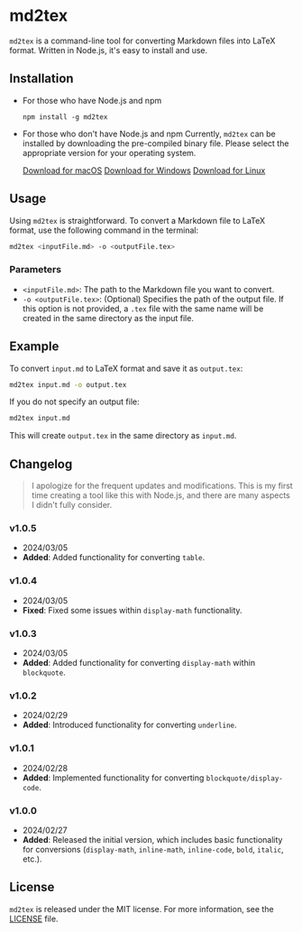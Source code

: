 # md2tex

`md2tex` is a command-line tool for converting Markdown files into LaTeX format. Written in Node.js, it's easy to install and use.

## Installation

- For those who have Node.js and npm
    ```
    npm install -g md2tex
    ```

- For those who don't have Node.js and npm
    Currently, `md2tex` can be installed by downloading the pre-compiled binary file. Please select the appropriate version for your operating system.

    [Download for macOS](https://github.com/Jeffreymaomao/md2tex/releases/download/v1.0.2/md2tex-macos)
    [Download for Windows](https://github.com/Jeffreymaomao/md2tex/releases/download/v1.0.2/md2tex-win.exe)
    [Download for Linux](https://github.com/Jeffreymaomao/md2tex/releases/download/v1.0.2/md2tex-linux)

## Usage

Using `md2tex` is straightforward. To convert a Markdown file to LaTeX format, use the following command in the terminal:

```bash
md2tex <inputFile.md> -o <outputFile.tex>
```

### Parameters

- `<inputFile.md>`: The path to the Markdown file you want to convert.
- `-o <outputFile.tex>`: (Optional) Specifies the path of the output file. If this option is not provided, a `.tex` file with the same name will be created in the same directory as the input file.

## Example

To convert `input.md` to LaTeX format and save it as `output.tex`:

```bash
md2tex input.md -o output.tex
```

If you do not specify an output file:

```bash
md2tex input.md
```

This will create `output.tex` in the same directory as `input.md`.

## Changelog

> I apologize for the frequent updates and modifications. This is my first time creating a tool like this with Node.js, and there are many aspects I didn't fully consider.

### v1.0.5

- 2024/03/05
- **Added**: Added functionality for converting `table`.

### v1.0.4

- 2024/03/05
- **Fixed**: Fixed some issues within `display-math` functionality.

### v1.0.3

- 2024/03/05
- **Added**: Added functionality for converting `display-math` within `blockquote`.

### v1.0.2

- 2024/02/29
- **Added**: Introduced functionality for converting `underline`.

### v1.0.1

- 2024/02/28
- **Added**: Implemented functionality for converting `blockquote/display-code`.

### v1.0.0

- 2024/02/27
- **Added**: Released the initial version, which includes basic functionality for conversions (`display-math`, `inline-math`, `inline-code`, `bold`, `italic`, etc.).

## License

`md2tex` is released under the MIT license. For more information, see the [LICENSE](LICENSE) file.